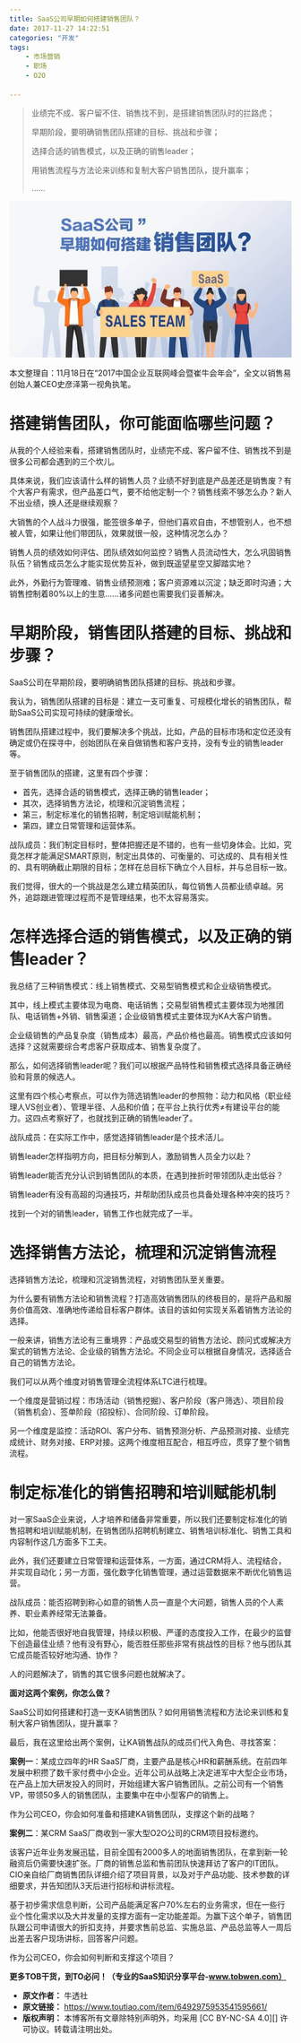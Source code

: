```yaml
---
title: SaaS公司早期如何搭建销售团队？
date: 2017-11-27 14:22:51
categories: "开发"
tags:
	- 市场营销
	- 职场
	- O2O

---
```


> 业绩完不成、客户留不住、销售找不到，是搭建销售团队时的拦路虎；
> 
> 早期阶段，要明确销售团队搭建的目标、挑战和步骤；
> 
> 选择合适的销售模式，以及正确的销售leader；
> 
> 用销售流程与方法论来训练和复制大客户销售团队，提升赢率；
> 
> ......

**![SaaS公司早期如何搭建销售团队？][SaaS]**

本文整理自：11月18日在“2017中国企业互联网峰会暨崔牛会年会”，全文以销售易创始人兼CEO史彦泽第一视角执笔。

# 搭建销售团队，你可能面临哪些问题？ #

从我的个人经验来看，搭建销售团队时，业绩完不成、客户留不住、销售找不到是很多公司都会遇到的三个坎儿。

具体来说，我们应该请什么样的销售人员？业绩不好到底是产品差还是销售废？有个大客户有需求，但产品差口气，要不给他定制一个？销售线索不够怎么办？新人不出业绩，换人还是继续观察？

大销售的个人战斗力很强，能签很多单子，但他们喜欢自由，不想管别人，也不想被人管，如果让他们带团队，效果就很一般，这种情况怎么办？

销售人员的绩效如何评估、团队绩效如何监控？销售人员流动性大，怎么巩固销售队伍？销售成员怎么才能实现优势互补，做到既遥望星空又脚踏实地？

此外，外勤行为管理难、销售业绩预测难；客户资源难以沉淀；缺乏即时沟通；大销售控制着80%以上的生意……诸多问题也需要我们妥善解决。

# 早期阶段，销售团队搭建的目标、挑战和步骤？ #

SaaS公司在早期阶段，要明确销售团队搭建的目标、挑战和步骤。

我认为，销售团队搭建的目标是：建立一支可重复、可规模化增长的销售团队，帮助SaaS公司实现可持续的健康增长。

销售团队搭建过程中，我们要解决多个挑战，比如，产品的目标市场和定位还没有确定或仍在探寻中，创始团队在亲自做销售和客户支持，没有专业的销售leader等。

至于销售团队的搭建，这里有四个步骤：

 *  首先，选择合适的销售模式，选择正确的销售leader；
 *  其次，选择销售方法论，梳理和沉淀销售流程；
 *  第三，制定标准化的销售招聘，制定培训赋能机制；
 *  第四，建立日常管理和运营体系。

战队成员：我们制定目标时，整体把握还是不错的，也有一些切身体会。比如，究竟怎样才能满足SMART原则，制定出具体的、可衡量的、可达成的、具有相关性的、具有明确截止期限的目标；怎样在总目标下确立个人目标，并与总目标一致。

我们觉得，很大的一个挑战是怎么建立精英团队，每位销售人员都业绩卓越。另外，追踪跟进管理过程而不是管理结果，也不太容易落实。

# 怎样选择合适的销售模式，以及正确的销售leader？ #

我总结了三种销售模式：线上销售模式、交易型销售模式和企业级销售模式。

其中，线上模式主要体现为电商、电话销售；交易型销售模式主要体现为地推团队、电话销售+外销、销售渠道；企业级销售模式主要体现为KA大客户销售。

企业级销售的产品复杂度（销售成本）最高，产品价格也最高。销售模式应该如何选择？这就需要综合考虑客户获取成本、销售复杂度了。

那么，如何选择销售leader呢？我们可以根据产品特性和销售模式选择具备正确经验和背景的候选人。

这里有四个核心考察点，可以作为筛选销售leader的参照物：动力和风格（职业经理人VS创业者）、管理半径、人品和价值；在平台上执行优秀≠有建设平台的能力。这四点考察好了，也就找到正确的销售leader了。

战队成员：在实际工作中，感觉选择销售leader是个技术活儿。

销售leader怎样指明方向，把目标分解到人，激励销售人员全力以赴？

销售leader能否充分认识到销售团队的本质，在遇到挫折时带领团队走出低谷？

销售leader有没有高超的沟通技巧，并帮助团队成员也具备处理各种冲突的技巧？

找到一个对的销售leader，销售工作也就完成了一半。

# 选择销售方法论，梳理和沉淀销售流程 #

选择销售方法论，梳理和沉淀销售流程，对销售团队至关重要。

为什么要有销售方法论和销售流程？打造高效销售团队的终极目的，是将产品和服务价值高效、准确地传递给目标客户群体。该目的该如何实现关系着销售方法论的选择。

一般来讲，销售方法论有三重境界：产品或交易型的销售方法论、顾问式或解决方案式的销售方法论、企业级的销售方法论。不同企业可以根据自身情况，选择适合自己的销售方法论。

我们可以从两个维度对销售管理全流程体系LTC进行梳理。

一个维度是营销过程：市场活动（销售挖掘）、客户阶段（客户筛选）、项目阶段（销售机会）、签单阶段（招投标）、合同阶段、订单阶段。

另一个维度是监控：活动ROI、客户分布、销售预测分析、产品预测对接、业绩完成统计、财务对接、ERP对接。这两个维度相互配合，相互呼应，贯穿了整个销售流程。

# 制定标准化的销售招聘和培训赋能机制 #

对一家SaaS企业来说，人才培养和储备非常重要，所以我们还要制定标准化的销售招聘和培训赋能机制，在销售团队招聘机制建立、销售培训标准化、销售工具和内容制作这几方面多下工夫。

此外，我们还要建立日常管理和运营体系，一方面，通过CRM将人、流程结合，并实现自动化；另一方面，强化数字化销售管理，通过运营数据来不断优化销售运营。

战队成员：能否招聘到称心如意的销售人员一直是个大问题，销售人员的个人素养、职业素养经常无法兼备。

比如，他能否很好地自我管理，持续以积极、严谨的态度投入工作，在最少的监督下创造最佳业绩？他有没有野心，能否胜任那些非常有挑战性的目标？他与团队其它成员能否较好地沟通、协作？

人的问题解决了，销售的其它很多问题也就解决了。

**面对这两个案例，你怎么做？**

SaaS公司如何搭建和打造一支KA销售团队？如何用销售流程和方法论来训练和复制大客户销售团队，提升赢率？

最后，我在这里给出两个案例，让KA销售战队的成员们代入角色、寻找答案：

**案例一**：某成立四年的HR SaaS厂商，主要产品是核心HR和薪酬系统。在前四年发展中积攒了数千家付费中小企业。近年公司从战略上决定进军中大型企业市场，在产品上加大研发投入的同时，开始组建大客户销售团队。之前公司有一个销售VP，带领50多人的销售团队，主要集中在中小型客户的销售上。

作为公司CEO，你会如何准备和搭建KA销售团队，支撑这个新的战略？

**案例二**：某CRM SaaS厂商收到一家大型O2O公司的CRM项目投标邀约。

该客户近年业务发展迅猛，目前全国有2000多人的地面销售团队，在拿到新一轮融资后仍需要快速扩张。厂商的销售总监和售前团队快速拜访了客户的IT团队。CIO亲自给厂商销售团队详细介绍了项目背景，以及对于产品功能、技术参数的详细要求，并告知团队3天后进行招标和讲标流程。

基于初步需求信息判断，公司产品能满足客户70%左右的业务需求，但在一些行业个性化需求以及大并发量的支撑方面有一定功能差距。为赢下这个单子，销售团队跟公司申请很大的折扣支持，并要求售前总监、实施总监、产品总监等人一周后出差去客户现场讲标，回答客户问题。

作为公司CEO，你会如何判断和支撑这个项目？

 **更多TOB干货，到TO必问！（专业的SaaS知识分享平台-www.tobwen.com）**


[SaaS]: static/resources/crawler/673E-AA2E-QEJN.jpg
 *  **原文作者：** 牛透社
 *  **原文链接：** https://www.toutiao.com/item/6492975953541595661/
 *  **版权声明：** 本博客所有文章除特别声明外，均采用 [CC BY-NC-SA 4.0][] 许可协议。转载请注明出处。
